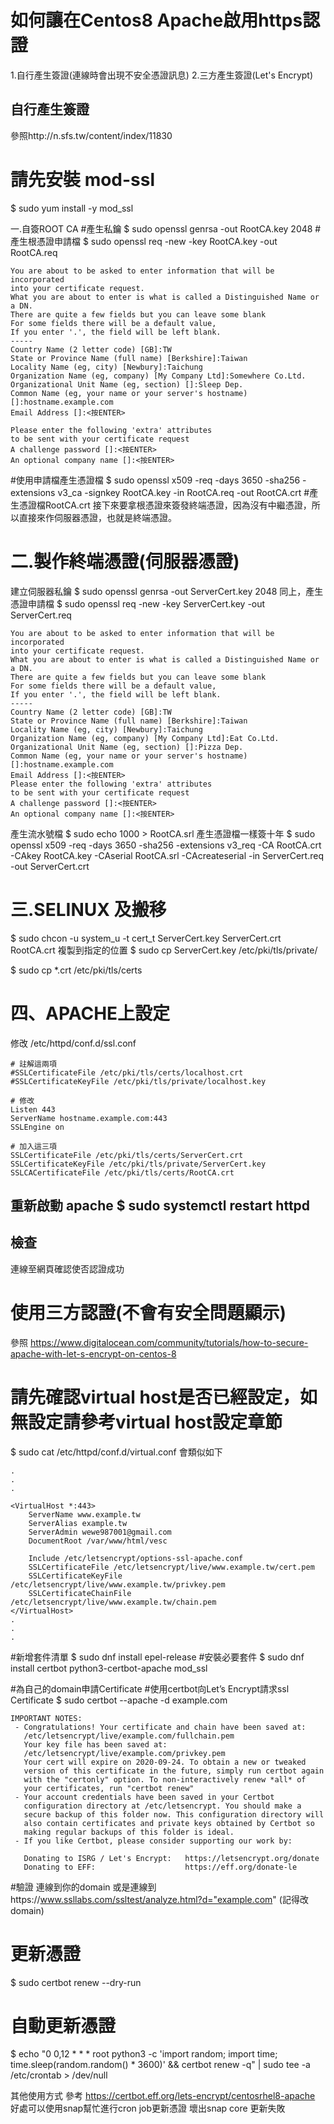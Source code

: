 # 如何讓在Centos8 Apache啟用https認證
1.自行產生簽證(連線時會出現不安全憑證訊息)
2.三方產生簽證(Let's Encrypt)

## 自行產生簽證
參照http://n.sfs.tw/content/index/11830

# 請先安裝 mod-ssl
$ sudo yum install -y mod_ssl

一.自簽ROOT CA
#產生私鑰
$ sudo openssl genrsa  -out RootCA.key 2048
#產生根憑證申請檔
$ sudo openssl req -new -key RootCA.key -out RootCA.req
```
You are about to be asked to enter information that will be incorporated
into your certificate request.
What you are about to enter is what is called a Distinguished Name or a DN.
There are quite a few fields but you can leave some blank
For some fields there will be a default value,
If you enter '.', the field will be left blank.
-----
Country Name (2 letter code) [GB]:TW
State or Province Name (full name) [Berkshire]:Taiwan
Locality Name (eg, city) [Newbury]:Taichung
Organization Name (eg, company) [My Company Ltd]:Somewhere Co.Ltd.
Organizational Unit Name (eg, section) []:Sleep Dep.
Common Name (eg, your name or your server's hostname) []:hostname.example.com
Email Address []:<按ENTER>

Please enter the following 'extra' attributes
to be sent with your certificate request
A challenge password []:<按ENTER>
An optional company name []:<按ENTER>
```
#使用申請檔產生憑證檔
$ sudo openssl x509 -req -days 3650 -sha256 -extensions v3_ca -signkey RootCA.key -in RootCA.req -out RootCA.crt
#產生憑證檔RootCA.crt
接下來要拿根憑證來簽發終端憑證，因為沒有中繼憑證，所以直接來作伺服器憑證，也就是終端憑證。

# 二.製作終端憑證(伺服器憑證)
建立伺服器私鑰
$ sudo openssl genrsa -out ServerCert.key 2048
同上，產生憑證申請檔
$ sudo openssl req -new -key ServerCert.key -out ServerCert.req
```
You are about to be asked to enter information that will be incorporated
into your certificate request.
What you are about to enter is what is called a Distinguished Name or a DN.
There are quite a few fields but you can leave some blank
For some fields there will be a default value,
If you enter '.', the field will be left blank.
-----
Country Name (2 letter code) [GB]:TW
State or Province Name (full name) [Berkshire]:Taiwan
Locality Name (eg, city) [Newbury]:Taichung
Organization Name (eg, company) [My Company Ltd]:Eat Co.Ltd.
Organizational Unit Name (eg, section) []:Pizza Dep.
Common Name (eg, your name or your server's hostname) []:hostname.example.com
Email Address []:<按ENTER>
Please enter the following 'extra' attributes
to be sent with your certificate request
A challenge password []:<按ENTER>
An optional company name []:<按ENTER>
```
產生流水號檔
$ sudo echo 1000 > RootCA.srl
產生憑證檔一樣簽十年
$ sudo openssl x509 -req -days 3650 -sha256 -extensions v3_req -CA RootCA.crt -CAkey RootCA.key -CAserial RootCA.srl -CAcreateserial -in ServerCert.req -out ServerCert.crt

# 三.SELINUX 及搬移
$ sudo chcon -u system_u -t cert_t ServerCert.key ServerCert.crt RootCA.crt
複製到指定的位置
$ sudo cp ServerCert.key /etc/pki/tls/private/

$ sudo cp *.crt /etc/pki/tls/certs

# 四、APACHE上設定

修改 /etc/httpd/conf.d/ssl.conf
```
# 註解這兩項
#SSLCertificateFile /etc/pki/tls/certs/localhost.crt
#SSLCertificateKeyFile /etc/pki/tls/private/localhost.key

# 修改
Listen 443
ServerName hostname.example.com:443
SSLEngine on

# 加入這三項
SSLCertificateFile /etc/pki/tls/certs/ServerCert.crt
SSLCertificateKeyFile /etc/pki/tls/private/ServerCert.key
SSLCACertificateFile /etc/pki/tls/certs/RootCA.crt
```
重新啟動 apache
$ sudo systemctl restart httpd
----------------------------------------
## 檢查
連線至網頁確認使否認證成功


# 使用三方認證(不會有安全問題顯示)
參照
https://www.digitalocean.com/community/tutorials/how-to-secure-apache-with-let-s-encrypt-on-centos-8

# 請先確認virtual host是否已經設定，如無設定請參考virtual host設定章節
$ sudo cat /etc/httpd/conf.d/virtual.conf
會類似如下
```
.
.
.

<VirtualHost *:443>
    ServerName www.example.tw
	ServerAlias example.tw
    ServerAdmin wewe987001@gmail.com
    DocumentRoot /var/www/html/vesc
	
	Include /etc/letsencrypt/options-ssl-apache.conf
	SSLCertificateFile /etc/letsencrypt/live/www.example.tw/cert.pem
	SSLCertificateKeyFile /etc/letsencrypt/live/www.example.tw/privkey.pem
	SSLCertificateChainFile /etc/letsencrypt/live/www.example.tw/chain.pem
</VirtualHost>
.
.
.
```

#新增套件清單
$ sudo dnf install epel-release
#安裝必要套件
$ sudo dnf install certbot python3-certbot-apache mod_ssl


#為自己的domain申請Certificate
#使用certbot向Let’s Encrypt請求ssl Certificate
$ sudo certbot --apache -d example.com

```
IMPORTANT NOTES:
 - Congratulations! Your certificate and chain have been saved at:
   /etc/letsencrypt/live/example.com/fullchain.pem
   Your key file has been saved at:
   /etc/letsencrypt/live/example.com/privkey.pem
   Your cert will expire on 2020-09-24. To obtain a new or tweaked
   version of this certificate in the future, simply run certbot again
   with the "certonly" option. To non-interactively renew *all* of
   your certificates, run "certbot renew"
 - Your account credentials have been saved in your Certbot
   configuration directory at /etc/letsencrypt. You should make a
   secure backup of this folder now. This configuration directory will
   also contain certificates and private keys obtained by Certbot so
   making regular backups of this folder is ideal.
 - If you like Certbot, please consider supporting our work by:

   Donating to ISRG / Let's Encrypt:   https://letsencrypt.org/donate
   Donating to EFF:                    https://eff.org/donate-le
```

#驗證
連線到你的domain
或是連線到https://www.ssllabs.com/ssltest/analyze.html?d="example.com"
(記得改domain)


# 更新憑證
$ sudo certbot renew --dry-run

# 自動更新憑證
$ echo "0 0,12 * * * root python3 -c 'import random; import time; time.sleep(random.random() * 3600)' && certbot renew -q" | sudo tee -a /etc/crontab > /dev/null


其他使用方式
參考
https://certbot.eff.org/lets-encrypt/centosrhel8-apache
好處可以使用snap幫忙進行cron job更新憑證
壞出snap core 更新失敗









